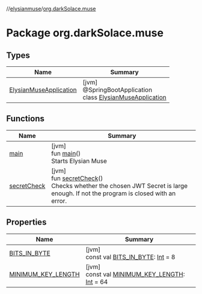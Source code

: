 //[elysianmuse](../../index.md)/[org.darkSolace.muse](index.md)

# Package org.darkSolace.muse

## Types

| Name | Summary |
|---|---|
| [ElysianMuseApplication](-elysian-muse-application/index.md) | [jvm]<br>@SpringBootApplication<br>class [ElysianMuseApplication](-elysian-muse-application/index.md) |

## Functions

| Name | Summary |
|---|---|
| [main](main.md) | [jvm]<br>fun [main](main.md)()<br>Starts Elysian Muse |
| [secretCheck](secret-check.md) | [jvm]<br>fun [secretCheck](secret-check.md)()<br>Checks whether the chosen JWT Secret is large enough. If not the program is closed with an error. |

## Properties

| Name | Summary |
|---|---|
| [BITS_IN_BYTE](-b-i-t-s_-i-n_-b-y-t-e.md) | [jvm]<br>const val [BITS_IN_BYTE](-b-i-t-s_-i-n_-b-y-t-e.md): [Int](https://kotlinlang.org/api/latest/jvm/stdlib/kotlin/-int/index.html) = 8 |
| [MINIMUM_KEY_LENGTH](-m-i-n-i-m-u-m_-k-e-y_-l-e-n-g-t-h.md) | [jvm]<br>const val [MINIMUM_KEY_LENGTH](-m-i-n-i-m-u-m_-k-e-y_-l-e-n-g-t-h.md): [Int](https://kotlinlang.org/api/latest/jvm/stdlib/kotlin/-int/index.html) = 64 |
